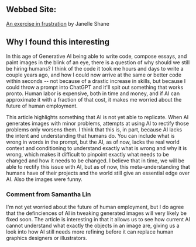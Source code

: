 ## Webbed Site:
[An exercise in frustration](https://www.aiweirdness.com/an-exercise-in-frustration/) by Janelle Shane

## Why I found this interesting

In this age of Generative AI being able to write code, compose essays, and paint images in the blink of an eye, there is a question of why should we still be hiring humans? I think of the code it took me hours and days to write a couple years ago, and how I could now arrive at the same or better code within seconds -- not because of a drastic increase in skills, but because I could throw a prompt into ChatGPT and it'll spit out something that works pronto. Human labor is expensive, both in time and money, and if AI can approximate it with a fraction of that cost, it makes me worried about the future of human employment. 

This article highlights something that AI is not yet able to replicate. When AI generates images with minor problems, attempts at using AI to rectify those problems only worsens them. I think that this is, in part, because AI lacks the intent and understanding that humans do. You can include what is wrong in words in the prompt, but the AI, as of now, lacks the real world context and conditioning to understand exactly what is wrong and why it is wrong, which makes it difficult to pinpoint exactly what needs to be changed and how it needs to be changed. I believe that in time, we will be able to rectify this issue with AI, but as of now, this meta-understanding that humans have of their projects and the world still give an essential edge over AI. Also the images were funny.


### Comment from Samantha Lin
I'm not yet worried about the future of human employment, but I do agree that the definciences of AI in tweaking generated images will very likely be fixed soon. The article is interesting in that it allows us to see how current AI cannot understand what exactly the objects in an image are, giving us a look into how AI still needs more refining before it can replace human graphics designers or illustrators.